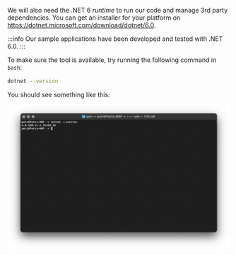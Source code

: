 We will also need the .NET 6 _runtime_ to run our code and manage 3rd party dependencies.
You can get an installer for your platform on https://dotnet.microsoft.com/download/dotnet/6.0.

:::info
Our sample applications have been developed and tested with .NET 6.0.
:::

To make sure the tool is available, try running the following command in `bash`:

```bash
dotnet --version
```

You should see something like this:

![Checking dotnet in terminal](dotnet.png)
